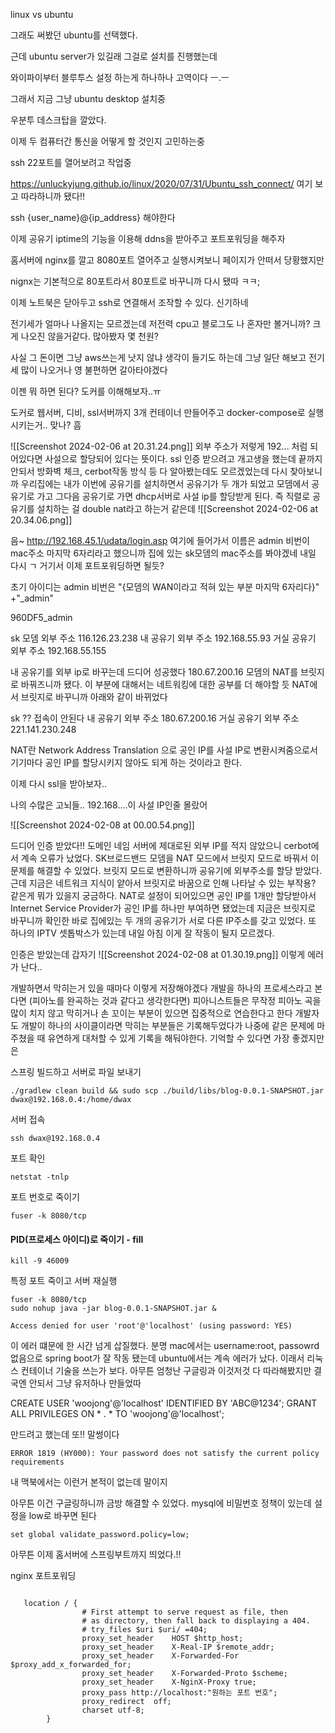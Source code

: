 
linux vs ubuntu

그래도 써봤던 ubuntu를 선택했다.

근데 ubuntu server가 있길래 그걸로 설치를 진행했는데

와이파이부터 블루투스 설정 하는게 하나하나 고역이다 ㅡ.ㅡ

그래서 지금 그냥 ubuntu desktop 설치중

우분투 데스크탑을 깔았다.

이제 두 컴퓨터간 통신을 어떻게 할 것인지 고민하는중

ssh 22포트를 열어보려고 작업중

https://unluckyjung.github.io/linux/2020/07/31/Ubuntu_ssh_connect/
여기 보고 따라하니까 됐다!!

ssh {user_name}@{ip_address}
해야한다

이제 공유기 iptime의 기능을 이용해 ddns을 받아주고 포트포워딩을 해주자

홈서버에 nginx를 깔고 8080포트 열어주고 실행시켜보니 페이지가 안떠서 당황했지만

nignx는 기본적으로 80포트라서 80포트로 바꾸니까 다시 됐따 ㅋㅋ;

이제 노트북은 닫아두고 ssh로 연결해서 조작할 수 있다. 신기하네

전기세가 얼마나 나올지는 모르겠는데 저전력 cpu고 블로그도 나 혼자만 볼거니까? 크게 나오진 않을거같다. 많아봤자 몇 천원?

사실 그 돈이면 그냥 aws쓰는게 낫지 않냐 생각이 들기도 하는데 그냥 일단 해보고 전기세 많이 나오거나 영 불편하면 갈아타야겠다

이젠 뭐 하면 된다? 도커를 이해해보자..ㅠ

도커로 웹서버, 디비, ssl서버까지 3개 컨테이너 만들어주고 docker-compose로 실행시키는거.. 맞나?
흠


![[Screenshot 2024-02-06 at 20.31.24.png]]
외부 주소가 저렇게 192... 처럼 되어있다면 사설으로 할당되어 있다는 뜻이다.
ssl 인증 받으려고 개고생을 했는데 끝까지 안되서 방화벽 체크, cerbot작동 방식 등 다 알아봤는데도 모르겠었는데 다시 찾아보니까
우리집에는 내가 이번에 공유기를 설치하면서 공유기가 두 개가 되었고 모뎀에서 공유기로 가고 그다음 공유기로 가면 dhcp서버로 사설 ip를 할당받게 된다. 즉 직렬로 공유기를 설치하는 걸 double nat라고 하는거 같은데 ![[Screenshot 2024-02-06 at 20.34.06.png]]

음~
http://192.168.45.1/udata/login.asp
여기에 들어가서
이름은 admin
비번이 mac주소 마지막 6자리라고 했으니까 집에 있는 sk모뎀의 mac주소를 봐야겠네
내일 다시 ㄱ
거기서 이제 포트포워딩하면 될듯?

초기 아이디는 admin
비번은 "{모뎀의 WAN이라고 적혀 있는 부분 마지막 6자리다}" +"\_admin"

960DF5_admin


sk 모뎀 외부 주소 116.126.23.238
내 공유기 외부 주소 192.168.55.93
거실 공유기 외부 주소 192.168.55.155



내 공유기를 외부 ip로 바꾸는데 드디어 성공했다
180.67.200.16
모뎀의 NAT를 브릿지로 바꿔즈니까 됐다. 이 부분에 대해서는 네트워킹에 대한 공부를 더 해야할 듯 
NAT에서 브릿지로 바꾸니까 아래와 같이 바뀌었다

sk ?? 접속이 안된다
내 공유기 외부 주소 180.67.200.16
거실 공유기 외부 주소 221.141.230.248


NAT란 Network Address Translation 으로 공인 IP를 사설 IP로 변환시켜줌으로서 기기마다 공인 IP를 할당시키지 않아도 되게 하는 것이라고 한다.

이제 다시 ssl을 받아보자..


나의 수많은 고뇌들..
192.168....이 사설 IP인줄 몰랐어

![[Screenshot 2024-02-08 at 00.00.54.png]]

드디어 인증 받았다!!
도메인 네임 서버에 제대로된 외부  IP를 적지 않았으니 cerbot에서 계속 오류가 났었다.
SK브로드밴드 모뎀을 NAT 모드에서 브릿지 모드로 바꿔서 이 문제를 해결할 수 있었다.
브릿지 모드로 변환하니까 공유기에 외부주소를 할당 받았다.
근데 지금은 네트워크 지식이 얕아서 브릿지로 바꿈으로 인해 나타날 수 있는 부작용? 같은게 뭐가 있을지 궁금하다.
NAT로 설정이 되어있으면 공인 IP를 1개만 할당받아서 Internet Service Provider가 공인 IP를 하나만 부여하면 됐었는데 지금은 브릿지로 바꾸니까 확인한 바로 집에있는 두 개의 공유기가 서로 다른 IP주소를 갖고 있었다. 또 하나의 IPTV 셋톱박스가 있는데 내일 아침 이게 잘 작동이 될지 모르겠다. 


인증은 받았는데 갑자기
![[Screenshot 2024-02-08 at 01.30.19.png]]
이렇게 에러가 난다..


개발하면서 막히는거 있을 때마다 이렇게 저장해야겠다
개발을 하나의 프로세스라고 본다면 (피아노를 완곡하는 것과 같다고 생각한다면)
피아니스트들은 무작정 피아노 곡을 많이 치지 않고
막히거나 손 꼬이는 부분이 있으면 집중적으로 연습한다고 한다
개발자도 개발이 하나의 사이클이라면 막히는 부분들은 기록해두었다가 나중에 같은 문제에 마주쳤을 때
유연하게 대처할 수 있게 기록을 해둬야한다. 기억할 수 있다면 가장 좋겠지만은 



스프링 빌드하고 서버로 파일 보내기
```
./gradlew clean build && sudo scp ./build/libs/blog-0.0.1-SNAPSHOT.jar dwax@192.168.0.4:/home/dwax

```

서버 접속
```
ssh dwax@192.168.0.4
```


포트 확인
```
netstat -tnlp
```

포트 번호로 죽이기

```
fuser -k 8080/tcp
```
#### **PID(프로세스 아이디)로 죽이기 - fill**

```
kill -9 46009
```

특정 포트 죽이고 서버 재실행
``` 
fuser -k 8080/tcp
sudo nohup java -jar blog-0.0.1-SNAPSHOT.jar &
```


```
Access denied for user 'root'@'localhost' (using password: YES)
```

이 에러 떄문에 한 시간 넘게 삽질했다.
분명 mac에서는 username:root, passowrd 없음으로 spring boot가 잘 작동 됐는데 ubuntu에서는 계속 에러가 났다.
이래서 리눅스 컨테이너 기술을 쓰는가 보다.
아무튼
엄청난 구글링과 이것저것 다 따라해봤지만 결국엔 안되서 그냥 유저하나 만들었따




CREATE USER 'woojong'@'localhost' IDENTIFIED BY 'ABC@1234';
GRANT ALL PRIVILEGES ON * . * TO 'woojong'@'localhost';

만드려고 했는데 또!! 말썽이다
```
ERROR 1819 (HY000): Your password does not satisfy the current policy requirements
```
내 맥북에서는 이런거 본적이 없는데 말이지

아무튼 이건 구글링하니까 금방 해결할 수 있었다.
mysql에 비밀번호 정책이 있는데 설정을 low로 바꾸면 된다
```
set global validate_password.policy=low;
```

아무튼 이제 홈서버에 스프링부트까지 띄었다.!!


nginx 포트포워딩
```

   location / {
                # First attempt to serve request as file, then
                # as directory, then fall back to displaying a 404.
                # try_files $uri $uri/ =404;
                proxy_set_header    HOST $http_host;
                proxy_set_header    X-Real-IP $remote_addr;
                proxy_set_header    X-Forwarded-For $proxy_add_x_forwarded_for;
                proxy_set_header    X-Forwarded-Proto $scheme;
                proxy_set_header    X-NginX-Proxy true;
                proxy_pass http://localhost:"원하는 포트 번호";
                proxy_redirect  off;
                charset utf-8;
        }
```

